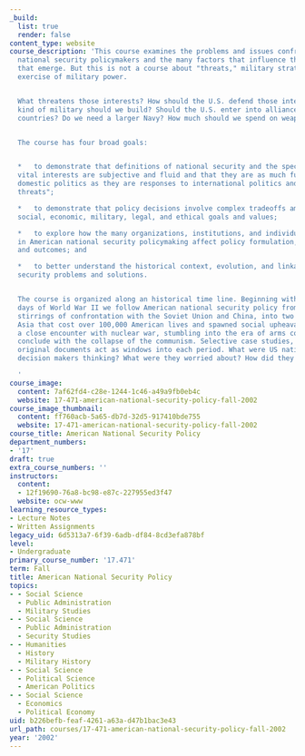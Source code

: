 ```yaml
---
_build:
  list: true
  render: false
content_type: website
course_description: 'This course examines the problems and issues confronting American
  national security policymakers and the many factors that influence the policies
  that emerge. But this is not a course about "threats," military strategies, or the
  exercise of military power.


  What threatens those interests? How should the U.S. defend those interests? What
  kind of military should we build? Should the U.S. enter into alliances with other
  countries? Do we need a larger Navy? How much should we spend on weapons procurement?


  The course has four broad goals:


  *   to demonstrate that definitions of national security and the specification of
  vital interests are subjective and fluid and that they are as much functions of
  domestic politics as they are responses to international politics and "objective
  threats";

  *   to demonstrate that policy decisions involve complex tradeoffs among political,
  social, economic, military, legal, and ethical goals and values;

  *   to explore how the many organizations, institutions, and individuals that participate
  in American national security policymaking affect policy formulation, implementation,
  and outcomes; and

  *   to better understand the historical context, evolution, and linkages of national
  security problems and solutions.


  The course is organized along an historical time line. Beginning with the final
  days of World War II we follow American national security policy from the first
  stirrings of confrontation with the Soviet Union and China, into two hot wars in
  Asia that cost over 100,000 American lives and spawned social upheavals, through
  a close encounter with nuclear war, stumbling into the era of arms control, and
  conclude with the collapse of the communism. Selective case studies, memoirs, and
  original documents act as windows into each period. What were US national security
  decision makers thinking? What were they worried about? How did they see their options?

  '
course_image:
  content: 7af62fd4-c28e-1244-1c46-a49a9fb0eb4c
  website: 17-471-american-national-security-policy-fall-2002
course_image_thumbnail:
  content: ff760acb-5a65-db7d-32d5-917410bde755
  website: 17-471-american-national-security-policy-fall-2002
course_title: American National Security Policy
department_numbers:
- '17'
draft: true
extra_course_numbers: ''
instructors:
  content:
  - 12f19690-76a8-bc98-e87c-227955ed3f47
  website: ocw-www
learning_resource_types:
- Lecture Notes
- Written Assignments
legacy_uid: 6d5313a7-6f39-6adb-df84-8cd3efa878bf
level:
- Undergraduate
primary_course_number: '17.471'
term: Fall
title: American National Security Policy
topics:
- - Social Science
  - Public Administration
  - Military Studies
- - Social Science
  - Public Administration
  - Security Studies
- - Humanities
  - History
  - Military History
- - Social Science
  - Political Science
  - American Politics
- - Social Science
  - Economics
  - Political Economy
uid: b226befb-feaf-4261-a63a-d47b1bac3e43
url_path: courses/17-471-american-national-security-policy-fall-2002
year: '2002'
---
```

